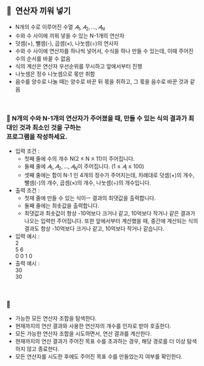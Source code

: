 ## **🧸  연산자 끼워 넣기**

- N개의 수로 이루어진 수열 $𝐴_1, 𝐴_2, ...,𝐴_N$
- 수와 수 사이에 끼워 넣을 수 있는 N-1개의 연산자
- 덧셈(+), 뺄셈(-), 곱셈(×), 나눗셈(÷)의 연사자
- 수와 수 사이에 연산자를 하나씩 넣어서, 수식을 하나 만들 수 있는데, 이때 주어진 수의 순서를 바꿀 수 없음
- 식의 계산은 연산자 우선순위를 무시하고 앞에서부터 진행
- 나눗셈은 정수 나눗셈으로 몫만 취함
- 음수를 양수로 나눌 때는 양수로 바꾼 뒤 몫을 취하고, 그 몫을 음수로 바꾼 것과 같음
<br/>

### **🚪 N개의 수와 N-1개의 연산자가 주어졌을 때, 만들 수 있는 식의 결과가 최대인 것과 최소인 것을 구하는 <br/> 프로그램을 작성하세요.**

- 입력 조건 :
    - 첫째 줄에 수의 개수 N(2 ≤ N ≤ 11)이 주어집니다.
    - 둘째 줄에 $𝐴_1, 𝐴_2, ...,𝐴_N$이 주어집니다. (1 ≤ $𝐴_i$ ≤ 100)
    - 셋째 줄에는 합이 N-1 인 4개의 정수가 주어지는데, 차례대로 덧셈(+)의 개수, 뺄셈(-)의 개수, 곱셈(×)의 개수, 나눗셈(÷)의 개수입니다.
- 출력 조건 :
    - 첫재 줄에 만들 수 있는 식이ㅡ 결과의 최댓값을 출력합니다.
    - 둘째 줄에는 최솟값을 출력합니다.
    - 최댓값과 최솟값이 항상 -10억보다 크거나 같고, 10억보다 작거나 같은 결과가 나오는 입력만 주어집니다. 또한 앞에서부터 계산했을 때, 중간에 계산되는 식의 결과도 항상 -10억보다 크거나 같고, 10억보다 작거나 같습니다.
- 입력 예시 : <br/>
    2 <br/>
    5 6 <br/>
    0 0 1 0 <br/>
- 출력 예시 : <br/>
    30 <br/>
    30
<br/>

### **🔑**

- 가능한 모든 연산자 조합을 탐색한다.
- 현재까지의 연산 결과와 사용한 연산자의 개수를 인자로 받아 호출한다.
- 모든 가능한 연산자 조합을 시도하면서, 연산 결과를 계산한다.
- 현재까지의 연산 결과가 주어진 목표 수를 초과하는 경우, 해당 경로를 더 이상 탐색하지 않고 종료한다.
- 모든 연산자를 시도한 후에도 주어진 목표 수를 만들었는지 여부를 확인한다.
